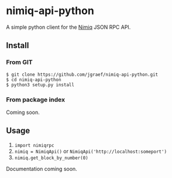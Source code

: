 # nimiq-api-python

A simple python client for the [Nimiq](http://nimiq.com/) JSON RPC API.

## Install

### From GIT

```
$ git clone https://github.com/jgraef/nimiq-api-python.git
$ cd nimiq-api-python
$ python3 setup.py install
```

### From package index

Coming soon.

## Usage

1. `import nimiqrpc`
1. `nimiq = NimiqApi()` or `NimiqApi('http://localhost:someport')`
1. `nimiq.get_block_by_number(0)`

Documentation coming soon.

